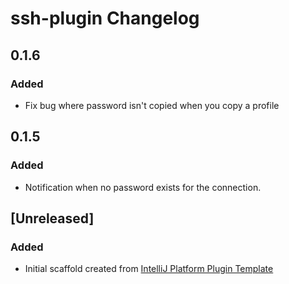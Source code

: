 <!-- Keep a Changelog guide -> https://keepachangelog.com -->

# ssh-plugin Changelog

## 0.1.6
### Added
- Fix bug where password isn't copied when you copy a profile

## 0.1.5
### Added
- Notification when no password exists for the connection.

## [Unreleased]
### Added
- Initial scaffold created from [IntelliJ Platform Plugin Template](https://github.com/JetBrains/intellij-platform-plugin-template)
